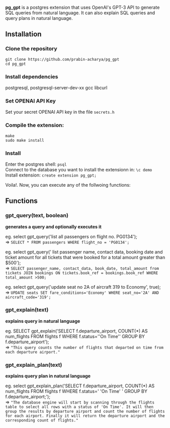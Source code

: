 **pg_gpt** is a postgres extension that uses OpenAI's GPT-3 API to generate SQL queries from natural language. It can also explain SQL queries and query plans in natural language.

## Installation

### Clone the repository

`git clone https://github.com/prabin-acharya/pg_gpt`  
`cd pg_gpt`

### Install dependencies

postgresql, postgresql-server-dev-xx
gcc
libcurl

### Set OPENAI API Key

Set your secret OPENAI API key in the file `secrets.h`

### Compile the extension:

`make`  
 `sudo make install`

### Install

Enter the postgres shell: `psql`  
 Connect to the database you want to install the extensionn in: `\c demo`  
 Install extension: `create extension pg_gpt;`

Voila!. Now, you can execute any of the follwoing functions:

## Functions

### gpt_query(text, boolean)

**generates a query and optionally executes it**

eg. select gpt_query('list all passengers on flight no. PG0134');  
 => `SELECT * FROM passengers WHERE flight_no = 'PG0134';`

eg. select gpt_query(' list passenger name, contact data, booking date and ticket amount for all tickets that were booked for a total amount greater than $500');  
 => `SELECT passenger_name, contact_data, book_date, total_amount from tickets JOIN bookings ON tickets.book_ref = bookings.book_ref WHERE total_amount >500;`

eg. select gpt_query('update seat no 2A of aircraft 319 to Economy', true);  
 => `UPDATE seats SET fare_conditions='Economy' WHERE seat_no='2A' AND aircraft_code='319';`

### gpt_explain(text)

**explains query in natural language**

eg. SELECT gpt_explain('SELECT f.departure_airport, COUNT(\*) AS num_flights FROM flights f WHERE f.status=''On Time'' GROUP BY f.departure_airport');  
 => `"This query counts the number of flights that departed on time from each departure airport."`

### gpt_explain_plan(text)

**explains query plan in natural language**

eg. select gpt_explain_plan('SELECT f.departure_airport, COUNT(\*) AS num_flights FROM flights f WHERE f.status=' 'On Time' ' GROUP BY f.departure_airport;');  
 => `"The database engine will start by scanning through the flights table to select all rows with a status of 'On Time'. It will then group the results by departure airport and count the number of flights for each airport. Finally it will return the departure airport and the corresponding count of flights."`
